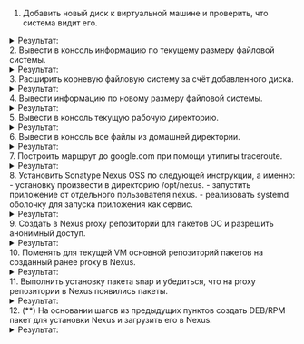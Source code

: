 1. Добавить новый диск к виртуальной машине и проверить, что система видит его.
<details><summary>Результат:</summary>

</details>
2. Вывести в консоль информацию по текущему размеру файловой системы.
<details><summary>Результат:</summary>

</details>
3. Расширить корневую файловую систему за счёт добавленного диска.
<details><summary>Результат:</summary>

</details>
4. Вывести информацию по новому размеру файловой системы.
<details><summary>Результат:</summary>

</details>
5. Вывести в консоль текущую рабочую директорию.
<details><summary>Результат:</summary>

</details>
6. Вывести в консоль все файлы из домашней директории.
<details><summary>Результат:</summary>

</details>
7. Построить маршрут до google.com при помощи утилиты traceroute.
<details><summary>Результат:</summary>

</details>
8. Установить Sonatype Nexus OSS по следующей инструкции, а именно:
- установку произвести в директорию /opt/nexus.
- запустить приложение от отдельного пользователя nexus.
- реализовать systemd оболочку для запуска приложения как сервис.
<details><summary>Результат:</summary>

</details>
9. Создать в Nexus proxy репозиторий для пакетов ОС и разрешить анонимный доступ.
<details><summary>Результат:</summary>

</details>
10. Поменять для текущей VM основной репозиторий пакетов на созданный ранее proxy в Nexus.
<details><summary>Результат:</summary>

</details>
11. Выполнить установку пакета snap и убедиться, что на proxy репозитории в Nexus появились пакеты.
<details><summary>Результат:</summary>

</details>
12. (**) На основании шагов из предыдущих пунктов создать DEB/RPM пакет для установки Nexus и загрузить его в Nexus.
<details><summary>Результат:</summary>

</details>
